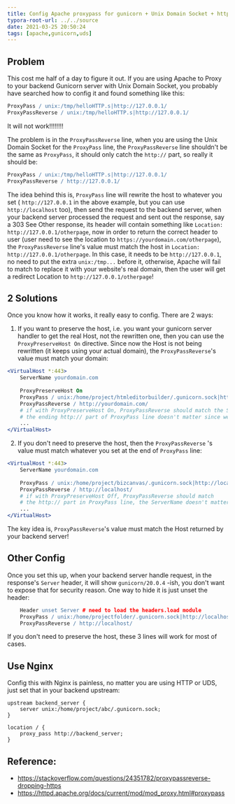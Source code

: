 ```yaml
---
title: Config Apache proxypass for gunicorn + Unix Domain Socket + https
typora-root-url: ../../source
date: 2021-03-25 20:50:24
tags: [apache,gunicorn,uds]
---
```




## Problem

This cost me half of a day to figure it out. If you are using Apache to Proxy to your backend Gunicorn server with Unix Domain Socket, you probably have searched how to config it and found something like this:

```apache
ProxyPass / unix:/tmp/helloHTTP.s|http://127.0.0.1/
ProxyPassReverse / unix:/tmp/helloHTTP.s|http://127.0.0.1/
```

It will not work!!!!!!!!



The problem is in the `ProxyPassReverse` line, when you are using the Unix Domain Socket for the `ProxyPass` line, the `ProxyPassReverse` line shouldn't be the same as `ProxyPass`, it should only catch the `http://` part, so really it should be:

```apache
ProxyPass / unix:/tmp/helloHTTP.s|http://127.0.0.1/
ProxyPassReverse / http://127.0.0.1/
```



The idea behind this is, `ProxyPass` line will rewrite the host to whatever you set ( `http://127.0.0.1` in the above example, but you can use `http://localhost` too), then send the request to the backend server, when your backend server processed the request and sent out the response, say a 303 See Other response, its header will contain something like `Location: http://127.0.0.1/otherpage`, now in order to return the correct header to user (user need to see the location to `https://yourdomain.com/otherpage`), the `ProxyPassReverse` line's value must match the host in `Location: http://127.0.0.1/otherpage`. In this case, it needs to be `http://127.0.0.1`, no need to put the extra `unix:/tmp...` before it, otherwise, Apache will fail to match to replace it with your website's real domain, then the user will get a redirect Location to `http://127.0.0.1/otherpage`!



## 2 Solutions

Once you know how it works, it really easy to config. There are 2 ways:

1) If  you want to preserve the host, i.e. you want your gunicorn server handler to get the real Host, not the rewritten one, then you can use the `ProxyPreserveHost On` directive. Since now the Host is not being rewritten (it keeps using your actual domain),  the `ProxyPassReverse`'s value must match your domain:

```apache
<VirtualHost *:443>
	ServerName yourdomain.com
	
	ProxyPreserveHost On
	ProxyPass / unix:/home/project/htmleditorbuilder/.gunicorn.sock|http://localhost/
	ProxyPassReverse / http://yourdomain.com/
	# if with ProxyPreserveHost On, ProxyPassReverse should match the ServerName
	# the ending http:// part of ProxyPass line doesn't matter since we are not using it
	...
</VirtualHost>
```



2) If  you don't need to preserve the host, then the `ProxyPassReverse` 's value must match whatever you set at the end of `ProxyPass` line:

```apache
<VirtualHost *:443>
	ServerName yourdomain.com
	
	ProxyPass / unix:/home/project/bizcanvas/.gunicorn.sock|http://localhost/
	ProxyPassReverse / http://localhost/
	# if with ProxyPreserveHost Off, ProxyPassReverse should match 
	# the http:// part in ProxyPass line, the ServerName doesn't matter
	...
</VirtualHost>
```



The key idea is, `ProxyPassReverse`'s value must match the Host returned by  your backend server!



## Other Config

Once you set this up, when your backend server handle request, in the response's `Server` header, it will show `gunicorn/20.0.4` -ish, you don't want to expose that for security reason. One way to hide it is just unset the header:

```apache
	Header unset Server # need to load the headers.load module
	ProxyPass / unix:/home/projectfolder/.gunicorn.sock|http://localhost/
	ProxyPassReverse / http://localhost/
```

If you don't need to preserve the host, these 3 lines will work for most of cases.



## Use Nginx

Config this with Nginx is painless, no matter you are using HTTP or UDS, just set that in your backend upstream:

```nginx
upstream backend_server {
    server unix:/home/project/abc/.gunicorn.sock;
}

location / {
    proxy_pass http://backend_server;
}
```



## Reference:

* https://stackoverflow.com/questions/24351782/proxypassreverse-dropping-https
* https://httpd.apache.org/docs/current/mod/mod_proxy.html#proxypass

